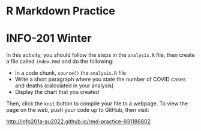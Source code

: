 # R Markdown Practice
# INFO-201 Winter
In this activity, you should follow the steps in the `analysis.R` file, then create a file called `index.Rmd` and do the following:
- In a code chunk, `source()` the `analysis.R` file
- Write a short paragraph where you state the number of COVID cases and deaths (calculated in your analysis)
- Display the chart that you created

Then, click the `knit` button to compile your file to a webpage. To view the page on the web, push your code up to GitHub, then visit:

http://info201a-au2022.github.io/rmd-practice-931186802

